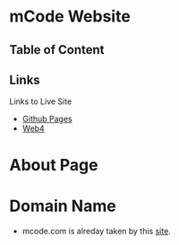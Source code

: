 # mCode Website

## Table of Content

## Links

Links to Live Site

- [Github Pages](https://pjiceskull.github.io/mCode/dist)
- [Web4](https://in-info-web4.informatics.iupui.edu/~pissah)

# About Page

# Domain Name

- mcode.com is alreday taken by this [site](mcode.com).
